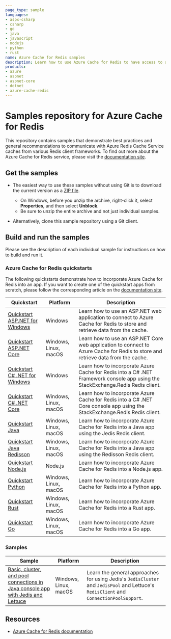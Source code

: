 ```yaml
---
page_type: sample
languages:
- aspx-csharp
- csharp
- go
- java
- javascript
- nodejs
- python
- rust
name: Azure Cache for Redis samples
description: Learn how to use Azure Cache for Redis to have access to a secure, dedicated cache that is accessible from any application within Azure.
products:
- azure
- aspnet
- aspnet-core
- dotnet
- azure-cache-redis
---
```


# Samples repository for Azure Cache for Redis

This repository contains samples that demonstrate best practices and general recommendations to communicate with Azure Redis Cache Service caches from various Redis client frameworks. To find out more about the Azure Cache for Redis service, please visit the [documentation site](https://docs.microsoft.com/azure/azure-cache-for-redis).

## Get the samples

- The easiest way to use these samples without using Git is to download the current version as a [ZIP file](https://github.com/Azure-Samples/azure-cache-redis/archive/main.zip).

  - On Windows, before you unzip the archive, right-click it, select **Properties**, and then select **Unblock**.
  - Be sure to unzip the entire archive and not just individual samples.

- Alternatively, clone this sample repository using a Git client.

## Build and run the samples

Please see the description of each individual sample for instructions on how to build and run it.

### Azure Cache for Redis quickstarts

The following quickstarts demonstrate how to incorporate Azure Cache for Redis into an app.
If you want to create one of the quickstart apps from scratch, please follow the corresponding article on the [documentation site](https://docs.microsoft.com/azure/azure-cache-for-redis).

| Quickstart | Platform | Description |
| ---------- | -------- | ----------- |
| [Quickstart ASP.NET for Windows](/quickstart/aspnet) | Windows | Learn how to use an ASP.NET web application to connect to Azure Cache for Redis to store and retrieve data from the cache. |
| [Quickstart ASP.NET Core](/quickstart/aspnet-core) | Windows, Linux, macOS | Learn how to use an ASP.NET Core web application to connect to Azure Cache for Redis to store and retrieve data from the cache. |
| [Quickstart C# .NET for Windows](/quickstart/dotnet) | Windows | Learn how to incorporate Azure Cache for Redis into a C# .NET Framework console app using the StackExchange.Redis Redis client. |
| [Quickstart C# .NET Core](/quickstart/dotnet-core) | Windows, Linux, macOS | Learn how to incorporate Azure Cache for Redis into a C# .NET Core console app using the StackExchange.Redis Redis client. |
| [Quickstart Java](/quickstart/java) | Windows, Linux, macOS | Learn how to incorporate Azure Cache for Redis into a Java app using the Jedis Redis client. |
| [Quickstart Java Redisson](/quickstart/java-redisson) | Windows, Linux, macOS | Learn how to incorporate Azure Cache for Redis into a Java app using the Redisson Redis client. |
| [Quickstart Node.js](/quickstart/nodejs) | Node.js | Learn how to incorporate Azure Cache for Redis into a Node.js app. |
| [Quickstart Python](/quickstart/python) | Windows, Linux, macOS | Learn how to incorporate Azure Cache for Redis into a Python app. |
| [Quickstart Rust](https://github.com/Azure-Samples/azure-redis-cache-rust-quickstart) | Windows, Linux, macOS | Learn how to incorporate Azure Cache for Redis into a Rust app. |
| [Quickstart Go](https://github.com/Azure-Samples/azure-redis-cache-go-quickstart) | Windows, Linux, macOS | Learn how to incorporate Azure Cache for Redis into a Go app. |

### Samples

| Sample | Platform | Description |
| ------ | -------- | ----------- |
| [Basic, cluster, and pool connections in Java console app with Jedis and Lettuce](/samples/java/ClientSamples/) | Windows, Linux, macOS | Learn the general approaches for using Jedis's `JedisCluster` and `JedisPool` and Lettuce's `RedisClient` and `ConnectionPoolSupport`. |

## Resources

- [Azure Cache for Redis documentation](https://docs.microsoft.com/azure/azure-cache-for-redis)
